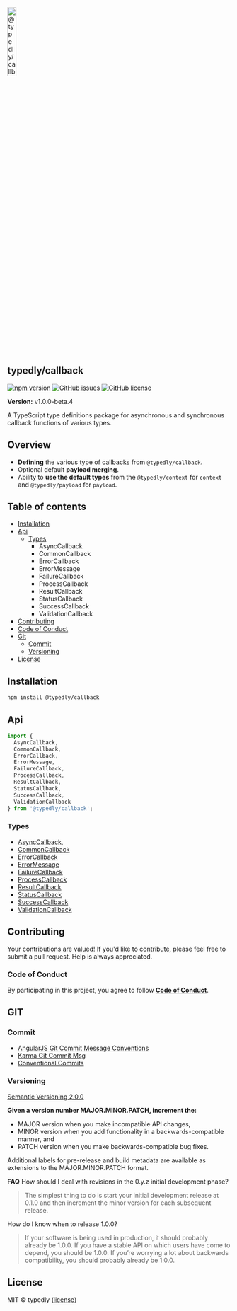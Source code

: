 
<a href="https://www.typescriptlang.org/">
  <img
    src="https://avatars.githubusercontent.com/u/189665258?s=400&u=712e292bae048947d1f7d2020d7d38875c40e63a&v=4"
    width="20%"
    title="@typedly/callback"
  />
</a>

## typedly/callback

<!-- npm badge -->
[![npm version][typedly-npm-badge-svg]][typedly-npm-badge]
[![GitHub issues][typedly-badge-issues]][typedly-issues]
[![GitHub license][typedly-badge-license]][typedly-license]

**Version:** v1.0.0-beta.4

A TypeScript type definitions package for asynchronous and synchronous callback functions of various types.

## Overview

- **Defining** the various type of callbacks from `@typedly/callback`.
- Optional default **payload merging**.
- Ability to **use the default types** from the `@typedly/context` for `context` and `@typedly/payload` for `payload`.

## Table of contents

- [Installation](#installation)
- [Api](#api)
  - [Types](#types)
    - AsyncCallback
    - CommonCallback
    - ErrorCallback
    - ErrorMessage
    - FailureCallback
    - ProcessCallback
    - ResultCallback
    - StatusCallback
    - SuccessCallback
    - ValidationCallback
- [Contributing](#contributing)
- [Code of Conduct](#code-of-conduct)
- [Git](#git)
  - [Commit](#commit)
  - [Versioning](#versioning)
- [License](#license)

## Installation

```bash
npm install @typedly/callback
```

## Api

```typescript
import {
  AsyncCallback,
  CommonCallback,
  ErrorCallback,
  ErrorMessage,
  FailureCallback,
  ProcessCallback,
  ResultCallback,
  StatusCallback,
  SuccessCallback,
  ValidationCallback
} from '@typedly/callback';
```

### Types

- [AsyncCallback](https://github.com/typedly/callback/blob/main/src/lib/async-callback.type.ts),
- [CommonCallback](https://github.com/typedly/callback/blob/main/src/lib/common-callback.type.ts)
- [ErrorCallback](https://github.com/typedly/callback/blob/main/src/lib/error-callback.type.ts)
- [ErrorMessage](https://github.com/typedly/callback/blob/main/src/lib/error-message.type.ts)
- [FailureCallback](https://github.com/typedly/callback/blob/main/src/lib/failure-callback.type.ts)
- [ProcessCallback](https://github.com/typedly/callback/blob/main/src/lib/process-callback.type.ts)
- [ResultCallback](https://github.com/typedly/callback/blob/main/src/lib/result-callback.type.ts)
- [StatusCallback](https://github.com/typedly/callback/blob/main/src/lib/status-callback.type.ts)
- [SuccessCallback](https://github.com/typedly/callback/blob/main/src/lib/success-callback.type.ts)
- [ValidationCallback](https://github.com/typedly/callback/blob/main/src/lib/validation-callback.type.ts)

## Contributing

Your contributions are valued! If you'd like to contribute, please feel free to submit a pull request. Help is always appreciated.

### Code of Conduct

By participating in this project, you agree to follow **[Code of Conduct](https://www.contributor-covenant.org/version/2/1/code_of_conduct/)**.

## GIT

### Commit

- [AngularJS Git Commit Message Conventions][git-commit-angular]
- [Karma Git Commit Msg][git-commit-karma]
- [Conventional Commits][git-commit-conventional]

### Versioning

[Semantic Versioning 2.0.0][git-semver]

**Given a version number MAJOR.MINOR.PATCH, increment the:**

- MAJOR version when you make incompatible API changes,
- MINOR version when you add functionality in a backwards-compatible manner, and
- PATCH version when you make backwards-compatible bug fixes.

Additional labels for pre-release and build metadata are available as extensions to the MAJOR.MINOR.PATCH format.

**FAQ**
How should I deal with revisions in the 0.y.z initial development phase?

> The simplest thing to do is start your initial development release at 0.1.0 and then increment the minor version for each subsequent release.

How do I know when to release 1.0.0?

> If your software is being used in production, it should probably already be 1.0.0. If you have a stable API on which users have come to depend, you should be 1.0.0. If you’re worrying a lot about backwards compatibility, you should probably already be 1.0.0.

## License

MIT © typedly ([license][typedly-license])

<!-- This package: typedly  -->
  <!-- GitHub: badges -->
  [typedly-badge-issues]: https://img.shields.io/github/issues/typedly/callback
  [typedly-badge-forks]: https://img.shields.io/github/forks/typedly/callback
  [typedly-badge-stars]: https://img.shields.io/github/stars/typedly/callback
  [typedly-badge-license]: https://img.shields.io/github/license/typedly/callback
  <!-- GitHub: badges links -->
  [typedly-issues]: https://github.com/typedly/callback/issues
  [typedly-forks]: https://github.com/typedly/callback/network
  [typedly-license]: https://github.com/typedly/callback/blob/master/LICENSE
  [typedly-stars]: https://github.com/typedly/callback/stargazers
<!-- This package -->

<!-- Package: typedly -->
  <!-- npm -->
  [typedly-npm-badge-svg]: https://badge.fury.io/js/@typedly%2Fcallback.svg
  [typedly-npm-badge]: https://badge.fury.io/js/@typedly%2Fcallback

<!-- GIT -->
[git-semver]: http://semver.org/

<!-- GIT: commit -->
[git-commit-angular]: https://gist.github.com/stephenparish/9941e89d80e2bc58a153
[git-commit-karma]: http://karma-runner.github.io/0.10/dev/git-commit-msg.html
[git-commit-conventional]: https://www.conventionalcommits.org/en/v1.0.0/
